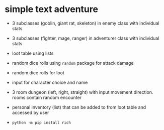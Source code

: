 # simple text adventure

- 3 subclasses
(goblin, giant rat, skeleton) in enemy class with individual stats

- 3 subclasses (fighter, mage, ranger) in adventurer class with individual stats

- loot table using lists

- random dice rolls using ```random``` package for attack damage

- random dice rolls for loot

- input for character choice and name

- 3 room dungeon (left, right, straight) with input movement direction.  
rooms contain random encounter

- personal inventory (list) that can be added to from loot table and accessed by user

- ```python -m pip install rich```

<!-- ## 16150_Andrewartha_Dominic_DEV1001-Assessment_02 -->
